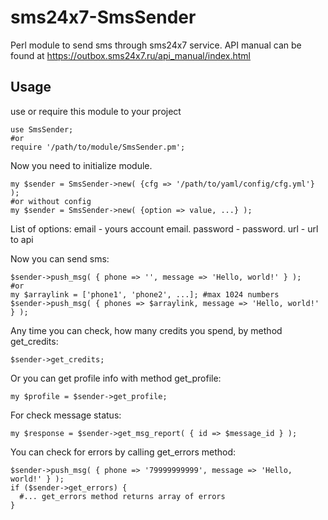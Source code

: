 sms24x7-SmsSender
=================

Perl module to send sms through sms24x7 service. API manual can be found at https://outbox.sms24x7.ru/api_manual/index.html

## Usage

use or require this module to your project

```
use SmsSender;
#or
require '/path/to/module/SmsSender.pm';
```
Now you need to initialize module.

```
my $sender = SmsSender->new( {cfg => '/path/to/yaml/config/cfg.yml'} );
#or without config
my $sender = SmsSender->new( {option => value, ...} );
```
List of options:
email - yours account email. password - password. url - url to api

Now you can send sms:
```
$sender->push_msg( { phone => '', message => 'Hello, world!' } );
#or
my $arraylink = ['phone1', 'phone2', ...]; #max 1024 numbers
$sender->push_msg( { phones => $arraylink, message => 'Hello, world!' } );
```
Any time you can check, how many credits you spend, by method get_credits:
```
$sender->get_credits;
```

Or you can get profile info with method get_profile:
```
my $profile = $sender->get_profile;
```

For check message status:
```
my $response = $sender->get_msg_report( { id => $message_id } );
```

You can check for errors by calling get_errors method:
```
$sender->push_msg( { phone => '79999999999', message => 'Hello, world!' } );
if ($sender->get_errors) {
  #... get_errors method returns array of errors
}
```
